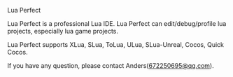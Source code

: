 Lua Perfect

Lua Perfect is a professional Lua IDE. Lua Perfect can edit/debug/profile lua projects, especially lua game projects.

Lua Perfect supports XLua, SLua, ToLua, ULua, SLua-Unreal, Cocos, Quick Cocos.

If you have any question, please contact Anders(672250695@qq.com).